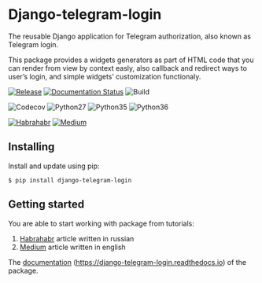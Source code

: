 # Django-telegram-login

The reusable Django application for Telegram authorization, also known as Telegram login.

This package provides a widgets generators as part of HTML code that you can render from view by context easly, also callback and redirect ways to user’s login, and simple widgets’ customization functionaly.

[![Release](https://img.shields.io/github/release/dmytrostriletskyi/django-telegram-login.svg)](https://github.com/dmytrostriletskyi/django-telegram-login/releases)
[![Documentation Status](https://readthedocs.org/projects/django-telegram-login/badge/?version=latest)](http://django-telegram-login.readthedocs.io/en/latest/?badge=latest)
![Build](https://api.travis-ci.org/dmytrostriletskyi/django-telegram-login.svg?branch=develop)

![Codecov](https://img.shields.io/codecov/c/github/dmytrostriletskyi/django-telegram-login/develop.svg)
![Python27](https://img.shields.io/badge/Python-2.7-brightgreen.svg)
![Python35](https://img.shields.io/badge/Python-3.5-brightgreen.svg)
![Python36](https://img.shields.io/badge/Python-3.6-brightgreen.svg)

[![Habrahabr](https://img.shields.io/badge/Post-Habrahabr-brightgreen.svg)](https://habrahabr.ru/post/348952/)
[![Medium](https://img.shields.io/badge/Post-Medium-brightgreen.svg)](https://medium.com/@dmytrostriletskyi/the-telegram-login-for-your-website-on-django-3661f8ac7a2e)

## Installing 

Install and update using pip:

```
$ pip install django-telegram-login
```

## Getting started

You are able to start working with package from tutorials:

1. [Habrahabr](https://habrahabr.ru/post/348952) article written in russian
2. [Medium](https://medium.com/@dmytrostriletskyi/the-telegram-login-for-your-website-on-django-3661f8ac7a2e) article written in english

The [documentation](http://django-telegram-login.readthedocs.io/) (https://django-telegram-login.readthedocs.io) of the package.
